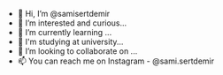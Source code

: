 - 👋 Hi, I’m @samisertdemir
- 👀 I’m interested and curious...
- 🌱 I’m currently learning ...
- 🌱 I'm studying at university...
- 💞️ I’m looking to collaborate on ...
- 📫 You can reach me on Instagram - @sami.sertdemir 

<!---
samisertdemir/samisertdemir is a ✨ special ✨ repository because its `README.md` (this file) appears on your GitHub profile.
You can click the Preview link to take a look at your changes.
--->
